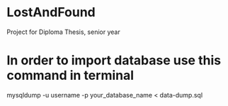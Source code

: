 # LostAndFound
Project for Diploma Thesis, senior year

# In order to import database use this command in terminal
mysqldump -u username -p your_database_name < data-dump.sql
